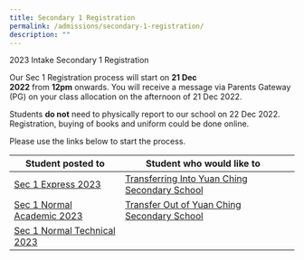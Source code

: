 ```yaml
---
title: Secondary 1 Registration
permalink: /admissions/secondary-1-registration/
description: ""
---
```

2023 Intake Secondary 1 Registration

Our Sec 1 Registration process will start on **21 Dec 2022** from **12pm** onwards. You will receive a message via Parents Gateway (PG) on your class allocation on the afternoon of 21 Dec 2022.  

  

Students **do not** need to physically report to our school on 22 Dec 2022. Registration, buying of books and uniform could be done online. 

  

Please use the links below to start the process.





| Student posted to  | Student who would like to ||
| -------- | -------- | -------- |
| [Sec 1 Express 2023](https://ycssopenhouse.wixsite.com/ycsssec1exp2023)         | [Transferring Into Yuan Ching Secondary School](/admissions/transfer-in/) |
| [Sec 1 Normal Academic 2023](https://ycssopenhouse.wixsite.com/ycsssec1na2023)          | [Transfer Out of Yuan Ching Secondary School](/admissions/transfer-out/) |
| [Sec 1 Normal Technical 2023](https://ycssopenhouse.wixsite.com/ycsssec1nt2023)            |